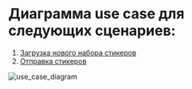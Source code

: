 # Диаграмма use case для следующих сценариев:
1. [Загрузка нового набора стикеров](https://github.com/mai-re-course/uc-univercity-chat-midas16/blob/master/download_stickers.md "Загрузка нового набора стикеров")  
2. [Отправка стикеров](https://github.com/mai-re-course/uc-univercity-chat-midas16/blob/master/send_stickers.md "Отправка стикеров")  

![use_case_diagram](http://www.plantuml.com/plantuml/png/VP112i8m44NtESLVraKyWBYew0t40yHqhC6ObCcKLiIx6nNKbkhsl_S7_fH934jxzihJGI0HxEgZe79CLbmCobY9Z5qYXjh7DbI6BrWrZNVMF8M7Q4Bj2LU5bwWrYYs52acSFH6dsJVPn2xuQ8Pq8iLoZcBDP8GGgFk01QYNV3xzwRrZwbqcePweuqTVwy50ZCUCXPigCyzFl0C0 "Диаграмма use case")




